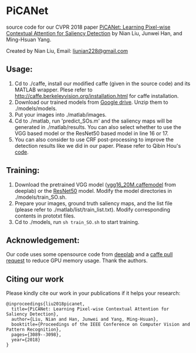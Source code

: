 # PiCANet

source code for our CVPR 2018 paper [PiCANet: Learning Pixel-wise Contextual Attention for Saliency Detection](http://openaccess.thecvf.com/content_cvpr_2018/CameraReady/1251.pdf) 
by Nian Liu, Junwei Han, and Ming-Hsuan Yang.

Created by Nian Liu, Email: liunian228@gmail.com

## Usage:
1. Cd to ./caffe, install our modified caffe (given in the source code) and its MATLAB wrapper. Plese refer to 
http://caffe.berkeleyvision.org/installation.html for caffe installation.
2. Download our trained models from [Google drive](https://drive.google.com/open?id=1sY1SLH-2KXZsVZ3rRYf--QMctXwAP1tQ). Unzip them to ./models/models.
3. Put your images into ./matlab/images.
4. Cd to ./matlab, run 'predict_SOs.m' and the saliency maps will be generated in ./matlab/results. You can also select whether to use the VGG based model or the ResNet50 based model in line 16 or 17.
5. You can also consider to use CRF post-processing to improve the detection results like we did in our paper. Please refer to Qibin Hou's [code](https://github.com/Andrew-Qibin/dss_crf).

## Training:
1. Download the pretrained VGG model ([vgg16_20M.caffemodel](http://liangchiehchen.com/projects/Init%20Models.html) from deeplab) or the [ResNet50](https://github.com/KaimingHe/deep-residual-networks) model. Modify the model directories in ./models/train_SO.sh.
2. Prepare your images, ground truth saliency maps, and the list file (please refer to ./matlab/list/train_list.txt). Modify corresponding contents in prototxt files.
3. Cd to ./models, run ```sh train_SO.sh``` to start training.

## Acknowledgement:
Our code uses some opensource code from [deeplab](https://bitbucket.org/aquariusjay/deeplab-public-ver2) and a [caffe pull request](https://github.com/BVLC/caffe/pull/2016) to reduce GPU memory usage. Thank the authors.


## Citing our work
Please kindly cite our work in your publications if it helps your research:
```
@inproceedings{liu2018picanet,
  title={PiCANet: Learning Pixel-wise Contextual Attention for Saliency Detection},
  author={Liu, Nian and Han, Junwei and Yang, Ming-Hsuan},
  booktitle={Proceedings of the IEEE Conference on Computer Vision and Pattern Recognition},
  pages={3089--3098},
  year={2018}
}
```

